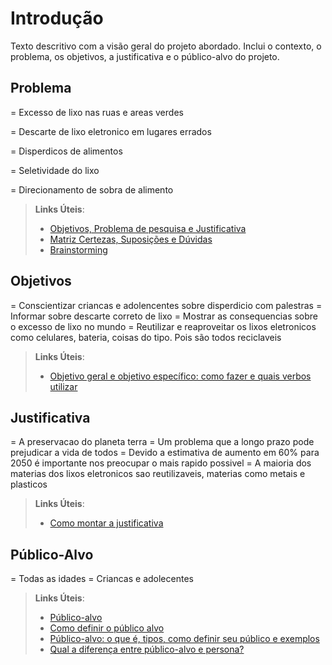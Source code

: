 # Introdução

Texto descritivo com a visão geral do projeto abordado. Inclui o contexto, o problema, os objetivos, a justificativa e o público-alvo do projeto.

## Problema
= Excesso de lixo nas ruas e areas verdes

= Descarte de lixo eletronico em lugares errados

= Disperdicos de alimentos

= Seletividade do lixo

= Direcionamento de sobra de alimento

> **Links Úteis**:
> - [Objetivos, Problema de pesquisa e Justificativa](https://medium.com/@versioparole/objetivos-problema-de-pesquisa-e-justificativa-c98c8233b9c3)
> - [Matriz Certezas, Suposições e Dúvidas](https://medium.com/educa%C3%A7%C3%A3o-fora-da-caixa/matriz-certezas-suposi%C3%A7%C3%B5es-e-d%C3%BAvidas-fa2263633655)
> - [Brainstorming](https://www.euax.com.br/2018/09/brainstorming/)

## Objetivos

= Conscientizar criancas e adolencentes sobre disperdicio com palestras 
= Informar sobre descarte correto de lixo
= Mostrar as consequencias sobre o excesso de lixo no mundo
= Reutilizar e reaproveitar os lixos eletronicos como celulares, bateria, coisas do tipo.
Pois são todos reciclaveis
 
> **Links Úteis**:
> - [Objetivo geral e objetivo específico: como fazer e quais verbos utilizar](https://blog.mettzer.com/diferenca-entre-objetivo-geral-e-objetivo-especifico/)

## Justificativa

= A preservacao do planeta terra
= Um problema que a longo prazo pode prejudicar a vida de todos
= Devido a estimativa de aumento em 60% para 2050 é importante nos preocupar o mais rapido possivel
= A maioria dos materias dos lixos eletronicos sao reutilizaveis, materias como metais e plasticos

> **Links Úteis**:
> - [Como montar a justificativa](https://guiadamonografia.com.br/como-montar-justificativa-do-tcc/)

## Público-Alvo

= Todas as idades
= Criancas e adolecentes

> **Links Úteis**:
> - [Público-alvo](https://blog.hotmart.com/pt-br/publico-alvo/)
> - [Como definir o público alvo](https://exame.com/pme/5-dicas-essenciais-para-definir-o-publico-alvo-do-seu-negocio/)
> - [Público-alvo: o que é, tipos, como definir seu público e exemplos](https://klickpages.com.br/blog/publico-alvo-o-que-e/)
> - [Qual a diferença entre público-alvo e persona?](https://rockcontent.com/blog/diferenca-publico-alvo-e-persona/)
